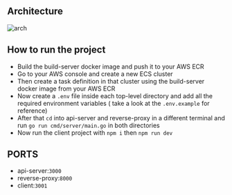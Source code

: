 ## Architecture
![arch](https://github.com/user-attachments/assets/0b80ebaf-f3aa-4055-a87b-d931288f5452)

## How to run the project
- Build the build-server docker image and push it to your AWS ECR
- Go to your AWS console and create a new ECS cluster
- Then create a task definition in that cluster using the build-server docker image from your AWS ECR
- Now create a `.env` file inside each top-level directory and add all the required environment variables ( take a look at the `.env.example` for reference)
- After that `cd` into api-server and reverse-proxy in a different terminal and run `go run cmd/server/main.go` in both directories
- Now run the client project with `npm i` then `npm run dev`

## PORTS
- api-server:`3000`
- reverse-proxy:`8000`
- client:`3001`
